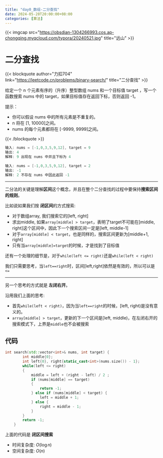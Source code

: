```yaml
---
title: "day0_数组-二分查找"
date: 2024-05-28T20:00:00+08:00
categories: [算法]
---
```


{{< imgcap src="https://obsdian-1304266993.cos.ap-chongqing.myqcloud.com/typora/20240521.jpg" title="远山" >}}

# 二分查找

{{< blockquote author="力扣704" link="https://leetcode.cn/problems/binary-search/" title="二分查找" >}}

给定一个 n 个元素有序的（升序）整型数组 nums 和一个目标值 target  ，写一个函数搜索 nums 中的 target，如果目标值存在返回下标，否则返回 -1。

提示：

- 你可以假设 nums 中的所有元素是不重复的。
- n 将在 [1, 10000]之间。
- nums 的每个元素都将在 [-9999, 9999]之间。

{{< /blockquote >}}

```c++
输入: nums = [-1,0,3,5,9,12], target = 9     
输出: 4       
解释: 9 出现在 nums 中并且下标为 4    
    
输入: nums = [-1,0,3,5,9,12], target = 2     
输出: -1        
解释: 2 不存在 nums 中因此返回 -1    
```

---

二分法的关键是理解**区间**这个概念，并且在整个二分查找的过程中要保持**搜索区间的规则**。

比如说如果我们按 **闭区间**的方式搜索:

+ 对于数组array, 我们搜索它的[left, right]
+ 求出middle, 如果`array[middle] > target`，表明了target不可能在[middle, right]这个区间中，因此下一个搜索区间一定是[left, middle-1]
+ 对于`array[middle] < target`，也是同样的，搜索区间更新为[middle+1, right]
+ 只有当`array[middle]=target`的时候，才是找到了目标值

还有一个处理的细节是，对于`while(left <= right)`还是`while(left < right)`

我们只需要思考，当`left==right`时，区间[left,right]依然是有效的，所以可以是`<=`

---

另一个思考的方式就是 **左闭右开**。

沿用我们上面的思考:

+ 首先`while(left < right)`，因为当`left==right`的时候，[left, right)是没有意义的。
+ `array[middle] > target`，更新的下一个区间是[left, middle)，在左闭右开的搜索模式下，上界是`middle`也不会被搜索

## 代码

```c++
int search(std::vector<int>& nums, int target) {
        int middle{0};
        int left{0}, right{static_cast<int>(nums.size()) - 1};
        while(left <= right)
        {
            middle = left + (right - left) / 2 ;
            if (nums[middle] == target)
            {
                return -1;
            } else if (nums[middle] < target) {
                left = middle + 1;
            } else {
                right = middle - 1;
            }
        }
        return -1;
    }
```

上面的代码是 **闭区间搜索**

+ 时间复杂度: $O(\log n)$
+ 空间复杂度: $O(n)$